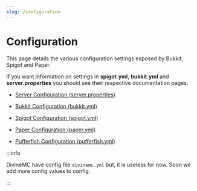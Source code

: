 ```yaml
---
slug: /configuration
---
```


# Configuration

This page details the various configuration settings exposed by Bukkit, Spigot and Paper.

If you want information on settings in **spigot.yml**, **bukkit.yml** and **server.properties** you should see their respective documentation pages.

- [Server Configuration (server.properties)](https://minecraft.fandom.com/wiki/Server.properties)

- [Bukkit Configuration (bukkit.yml)](https://bukkit.fandom.com/wiki/Bukkit.yml)

- [Spigot Configuration (spigot.yml)](https://www.spigotmc.org/wiki/spigot-configuration/)

- [Paper Configuration (paper.yml)](https://docs.papermc.io/paper/reference/paper-global-configuration)

- [Pufferfish Configuration (pufferfish.yml)](https://docs.pufferfish.host/setup/pufferfish-fork-configuration/)

:::info

DivineMC have config file `divinemc.yml` but, it is useless for now. Soon we add more config values to config.

:::
